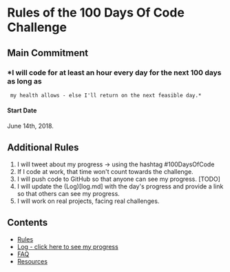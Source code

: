 # Rules of the 100 Days Of Code Challenge

## Main Commitment
### *I will code for at least an hour every day for the next 100 days as long as
     my health allows - else I'll return on the next feasible day.*

#### Start Date
June 14th, 2018.

## Additional Rules
1. I will tweet about my progress -> using the hashtag #100DaysOfCode
2. If I code at work, that time won't count towards the challenge.
3. I will push code to GitHub so that anyone can see my progress. [TODO]
4. I will update the (Log)[log.md] with the day's progress and provide a link so that others can see my progress.
5. I will work on real projects, facing real challenges.

## Contents
* [Rules](rules.md)
* [Log - click here to see my progress](log.md)
* [FAQ](FAQ.md)
* [Resources](resources.md)
